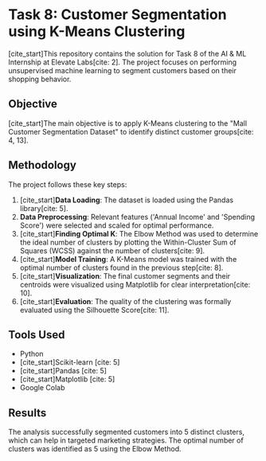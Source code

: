 # Task 8: Customer Segmentation using K-Means Clustering

[cite_start]This repository contains the solution for Task 8 of the AI & ML Internship at Elevate Labs[cite: 2]. The project focuses on performing unsupervised machine learning to segment customers based on their shopping behavior.

## Objective
[cite_start]The main objective is to apply K-Means clustering to the "Mall Customer Segmentation Dataset" to identify distinct customer groups[cite: 4, 13].

## Methodology

The project follows these key steps:

1.  [cite_start]**Data Loading**: The dataset is loaded using the Pandas library[cite: 5].
2.  **Data Preprocessing**: Relevant features ('Annual Income' and 'Spending Score') were selected and scaled for optimal performance.
3.  [cite_start]**Finding Optimal K**: The Elbow Method was used to determine the ideal number of clusters by plotting the Within-Cluster Sum of Squares (WCSS) against the number of clusters[cite: 9].
4.  [cite_start]**Model Training**: A K-Means model was trained with the optimal number of clusters found in the previous step[cite: 8].
5.  [cite_start]**Visualization**: The final customer segments and their centroids were visualized using Matplotlib for clear interpretation[cite: 10].
6.  [cite_start]**Evaluation**: The quality of the clustering was formally evaluated using the Silhouette Score[cite: 11].

## Tools Used
- Python
- [cite_start]Scikit-learn [cite: 5]
- [cite_start]Pandas [cite: 5]
- [cite_start]Matplotlib [cite: 5]
- Google Colab

## Results
The analysis successfully segmented customers into 5 distinct clusters, which can help in targeted marketing strategies. The optimal number of clusters was identified as 5 using the Elbow Method.
